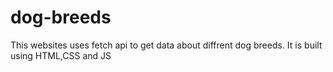 # dog-breeds

This websites uses fetch api to get data about diffrent dog breeds. It is built using HTML,CSS and JS
